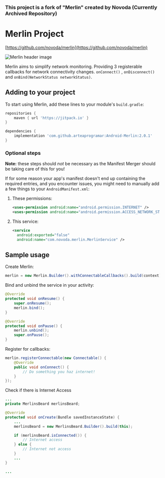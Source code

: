 ### This project is a fork of "Merlin" created by Novoda (Currently Archived Repository)

# Merlin Project
[https://github.com/novoda/merlin](https://github.com/novoda/merlin)

![Merlin header image](https://github.com/novoda/merlin/blob/release/header.png)

Merlin aims to simplify network monitoring. Providing 3 registerable callbacks for network connectivity changes.
`onConnect()` , `onDisconnect()` and `onBind(NetworkStatus networkStatus)`.

## Adding to your project

To start using Merlin, add these lines to your module's `build.gradle`:

```groovy
repositories {
    maven { url 'https://jitpack.io' }
}

dependencies {
    implementation 'com.github.arteaprogramar:Android-Merlin:2.0.1'
}
```

### Optional steps

**Note:** these steps should _not_ be necessary as the Manifest Merger should be taking care of this for you!

If for some reason your app's manifest doesn't end up containing the required entries, and you encounter issues, you might need to manually add a few things to your `AndroidManifest.xml`:

 1. These permissions:

    ```xml
    <uses-permission android:name="android.permission.INTERNET" />
    <uses-permission android:name="android.permission.ACCESS_NETWORK_STATE" />
    ```

 2. This service:

    ```xml
    <service
      android:exported="false"
      android:name="com.novoda.merlin.MerlinService" />
    ```

## Sample usage

Create Merlin:

```java
merlin = new Merlin.Builder().withConnectableCallbacks().build(context);
```

Bind and unbind the service in your activity:

```java
@Override
protected void onResume() {
    super.onResume();
    merlin.bind();
}

@Override
protected void onPause() {
    merlin.unbind();
    super.onPause();
}
```

Register for callbacks:

```java
merlin.registerConnectable(new Connectable() {
    @Override
    public void onConnect() {
        // Do something you haz internet!
    }
});
```

Check if there is Internet Access

```java
...
private MerlinsBeard merlinsBeard;

@Override
protected void onCreate(Bundle savedInstanceState) {
    ...
    merlinsBeard = new MerlinsBeard.Builder().build(this);

    if (merlinsBeard.isConnected()) {
        // Internet access
    } else {
        // Internet not access
    }
    ...
}

...
```

